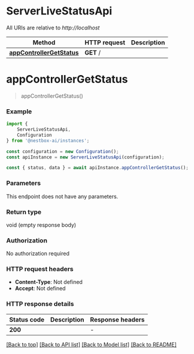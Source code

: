 # ServerLiveStatusApi

All URIs are relative to *http://localhost*

|Method | HTTP request | Description|
|------------- | ------------- | -------------|
|[**appControllerGetStatus**](#appcontrollergetstatus) | **GET** / | |

# **appControllerGetStatus**
> appControllerGetStatus()


### Example

```typescript
import {
    ServerLiveStatusApi,
    Configuration
} from '@nestbox-ai/instances';

const configuration = new Configuration();
const apiInstance = new ServerLiveStatusApi(configuration);

const { status, data } = await apiInstance.appControllerGetStatus();
```

### Parameters
This endpoint does not have any parameters.


### Return type

void (empty response body)

### Authorization

No authorization required

### HTTP request headers

 - **Content-Type**: Not defined
 - **Accept**: Not defined


### HTTP response details
| Status code | Description | Response headers |
|-------------|-------------|------------------|
|**200** |  |  -  |

[[Back to top]](#) [[Back to API list]](../README.md#documentation-for-api-endpoints) [[Back to Model list]](../README.md#documentation-for-models) [[Back to README]](../README.md)

